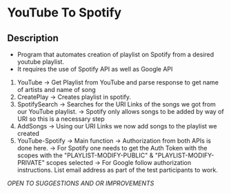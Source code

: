 # YouTube To Spotify
## Description
* Program that automates creation of playlist on Spotify from a desired youtube playlist.
* It requires the use of Spotify API as well as Google API

1. YouTube
 -> Get Playlist from YouTube and parse response to get name of artists and name of song
2. CreatePlay
  -> Creates playlist in spotify.
3. SpotifySearch
  -> Searches for the URI Links of the songs we got from our YouTube playlist.
  -> Spotify only allows songs to be added by way of URI so this is a necessary step
4. AddSongs
  -> Using our URI Links we now add songs to the playlist we created
5. YouTube-Spotify
  -> Main function
  -> Authorization from both APIs is done here.
  -> For Spotify one needs to get the Auth Token with the scopes with the "PLAYLIST-MODIFY-PUBLIC" & "PLAYLIST-MODIFY-PRIVATE" scopes selected
  -> For Google follow authorization instructions. List email address as part of the test participants to work.
  
*OPEN TO SUGGESTIONS AND OR IMPROVEMENTS*
